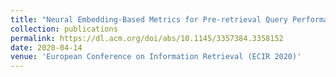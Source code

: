 ```yaml
---
title: "Neural Embedding-Based Metrics for Pre-retrieval Query Performance Prediction"
collection: publications
permalink: https://dl.acm.org/doi/abs/10.1145/3357384.3358152
date: 2020-04-14
venue: 'European Conference on Information Retrieval (ECIR 2020)'
---
```


